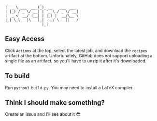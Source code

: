 ```
 ____           _
|  _ \ ___  ___(_)_ __   ___  ___
| |_) / _ \/ __| | '_ \ / _ \/ __|
|  _ <  __/ (__| | |_) |  __/\__ \
|_| \_\___|\___|_| .__/ \___||___/
                 |_|
```

## Easy Access

Click `Actions` at the top, select the latest job, and download the `recipes` artifact at the bottom. Unfortunately,
GitHub does not support uploading a single file as an artifact, so you'll have to unzip it after it's downloaded.

## To build
Run `python3 build.py`. You may need to install a LaTeX compiler.

## Think I should make something?
Create an issue and I'll see about it :sunglasses:
